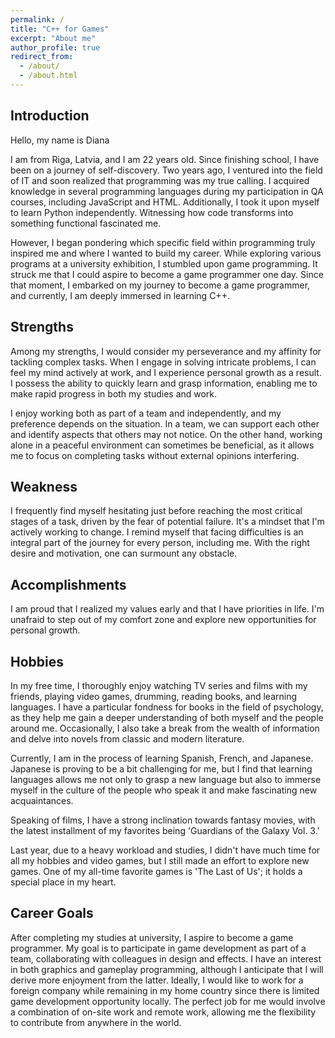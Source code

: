 ```yaml
---
permalink: /
title: "C++ for Games"
excerpt: "About me"
author_profile: true
redirect_from: 
  - /about/
  - /about.html
---
```


## Introduction
Hello, my name is Diana

I am from Riga, Latvia, and I am 22 years old. Since finishing school, I have been on a journey of self-discovery. Two years ago, I ventured into the field of IT and soon realized that programming was my true calling. I acquired knowledge in several programming languages during my participation in QA courses, including JavaScript and HTML. Additionally, I took it upon myself to learn Python independently. Witnessing how code transforms into something functional fascinated me.

However, I began pondering which specific field within programming truly inspired me and where I wanted to build my career. While exploring various programs at a university exhibition, I stumbled upon game programming. It struck me that I could aspire to become a game programmer one day. Since that moment, I embarked on my journey to become a game programmer, and currently, I am deeply immersed in learning C++.
<!---
Introduce yourself, who are you? Where are you from? Why do you want to be a game programmer? What got you interested in game development? For example, you could tell about the moment in your life that you realized that you wanted to be a game programmer. 
-->

## Strengths

Among my strengths, I would consider my perseverance and my affinity for tackling complex tasks. When I engage in solving intricate problems, I can feel my mind actively at work, and I experience personal growth as a result. I possess the ability to quickly learn and grasp information, enabling me to make rapid progress in both my studies and work.

I enjoy working both as part of a team and independently, and my preference depends on the situation. In a team, we can support each other and identify aspects that others may not notice. On the other hand, working alone in a peaceful environment can sometimes be beneficial, as it allows me to focus on completing tasks without external opinions interfering.

<!---
What are your strengths? What are you good at? Are you good in math? Do you like solving difficult problems? Do you consider yourself a critical thinker? Do you like to work in teams or do you do better as a solo flyer? What will you do to nourish your strengths?
-->

## Weakness

I frequently find myself hesitating just before reaching the most critical stages of a task, driven by the fear of potential failure. It's a mindset that I'm actively working to change. I remind myself that facing difficulties is an integral part of the journey for every person, including me. With the right desire and motivation, one can surmount any obstacle.

<!---
What are you not so good at? What do you find difficult? What do you want to improve about yourself? How do you think you can realize those improvements?
-->

## Accomplishments

I am proud that I realized my values ​​early and that I have priorities in life. I'm unafraid to step out of my comfort zone and explore new opportunities for personal growth.

<!---
What are you proud of? Have you participated in any sports? Did you win any awards? Did you make something cool with your friends? Use this section to brag about yourself!
-->

## Hobbies

In my free time, I thoroughly enjoy watching TV series and films with my friends, playing video games, drumming, reading books, and learning languages. I have a particular fondness for books in the field of psychology, as they help me gain a deeper understanding of both myself and the people around me. Occasionally, I also take a break from the wealth of information and delve into novels from classic and modern literature.

Currently, I am in the process of learning Spanish, French, and Japanese. Japanese is proving to be a bit challenging for me, but I find that learning languages allows me not only to grasp a new language but also to immerse myself in the culture of the people who speak it and make fascinating new acquaintances.

Speaking of films, I have a strong inclination towards fantasy movies, with the latest installment of my favorites being 'Guardians of the Galaxy Vol. 3.'

Last year, due to a heavy workload and studies, I didn't have much time for all my hobbies and video games, but I still made an effort to explore new games. One of my all-time favorite games is 'The Last of Us'; it holds a special place in my heart.
<!---
What do you like doing in your spare time? What is your favorite video game (right now)? What kind of movies do you like? What kind of music do you like? Where is your favorite vacation spot?
-->

## Career Goals

After completing my studies at university, I aspire to become a game programmer. My goal is to participate in game development as part of a team, collaborating with colleagues in design and effects. I have an interest in both graphics and gameplay programming, although I anticipate that I will derive more enjoyment from the latter. Ideally, I would like to work for a foreign company while remaining in my home country since there is limited game development opportunity locally. The perfect job for me would involve a combination of on-site work and remote work, allowing me the flexibility to contribute from anywhere in the world.

<!---
What do you want to do when you graduate? What role do you see yourself in? Do you want to be the graphics programmer on your team or the gameplay programmer? Or maybe you are more interested in physics programming? Or maybe you'd just rather be the all-in-one guy that can help everyone in your team? Where do you want to work? Be specific! What companies appeal to you? Do you want to work in your home country or abroad? What steps do you need to take in order to acquire this job?
-->
